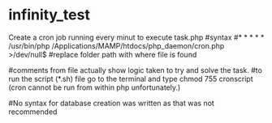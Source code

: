 # infinity_test

Create a cron job running every minut to execute task.php 
#syntax
#* * * * * /usr/bin/php /Applications/MAMP/htdocs/php_daemon/cron.php >/dev/null$
#replace folder path with where file is found

#comments from file actually show logic taken to try and solve the task.
#to run the script (*.sh) file go to the terminal and type chmod 755 cronscript (cron cannot be run from within php unfortunately.)
 
 
 #No syntax for database creation was written as that was not recommended
